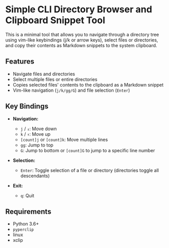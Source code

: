 # Simple CLI Directory Browser and Clipboard Snippet Tool

This is a minimal tool that allows you to navigate through a directory tree using vim-like keybindings (j/k or arrow keys), select files or directories, and copy their contents as Markdown snippets to the system clipboard.

## Features

- Navigate files and directories
- Select multiple files or entire directories
- Copies selected files' contents to the clipboard as a Markdown snippet
- Vim-like navigation (`j/k/gg/G`) and file selection (`Enter`)

## Key Bindings

- **Navigation:**  
  - `j` / `↓`: Move down  
  - `k` / `↑`: Move up  
  - `[count]j` or `[count]k`: Move multiple lines  
  - `gg`: Jump to top  
  - `G`: Jump to bottom or `[count]G` to jump to a specific line number

- **Selection:**  
  - `Enter`: Toggle selection of a file or directory (directories toggle all descendants)

- **Exit:**  
  - `q`: Quit

## Requirements

- Python 3.6+  
- `pyperclip`
- linux
- xclip
